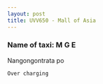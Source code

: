```yaml
---
layout: post
title: UVV650 - Mall of Asia
---
```


### Name of taxi: M G E

Nangongontrata po

```Over charging```
